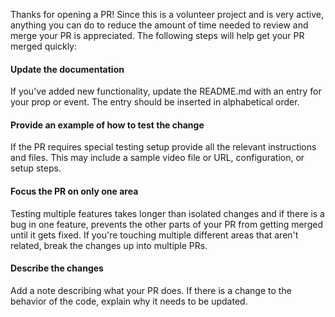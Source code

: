 Thanks for opening a PR!
Since this is a volunteer project and is very active, anything you can do to reduce the amount of time needed to review and merge your PR is appreciated.
The following steps will help get your PR merged quickly:

#### Update the documentation
If you've added new functionality, update the README.md with an entry for your prop or event.
The entry should be inserted in alphabetical order.

#### Provide an example of how to test the change
If the PR requires special testing setup provide all the relevant instructions and files. This may include a sample video file or URL, configuration, or setup steps.

#### Focus the PR on only one area
Testing multiple features takes longer than isolated changes and if there is a bug in one feature, prevents the other parts of your PR from getting merged until it gets fixed.
If you're touching multiple different areas that aren't related, break the changes up into multiple PRs.

#### Describe the changes
Add a note describing what your PR does. If there is a change to the behavior of the code, explain why it needs to be updated.
